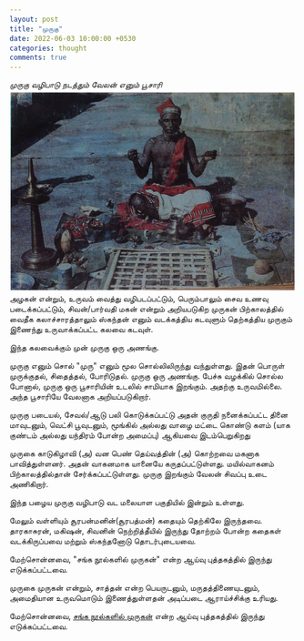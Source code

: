 ```yaml
---
layout: post
title: "முருகு"
date: 2022-06-03 10:00:00 +0530
categories: thought
comments: true
---
```

<i>முருகு வழிபாடு நடத்தும் வேலன் எனும் பூசாரி</i><br>
<img src="/images/2022-06-03/murugu-velan-worship.png" alt="முருகு வழிபாடு நடத்தும் வேலன் எனும் பூசாரி" width="auto" style=""/>
<br>
அழகன் என்றும், உருவம் வைத்து வழிபடப்பட்டும், பெரும்பாலும் சைவ உணவு படைக்கப்பட்டும், 
சிவன்/பார்வதி மகன் என்றும் அறியபடுகிற முருகன் பிற்காலத்தில் வைதீக கலாச்சாரத்தாலும்
ஸ்கந்தன் எனும் வடக்கத்திய கடவுளும் தெற்கத்திய முருகும் இணைந்து உருவாக்கப்பட்ட கலவை கடவுள்.

இந்த கலவைக்கும் முன் முருகு ஒரு அணங்கு.

முருகு எனும் சொல் "முரு" எனும் மூல சொல்லிலிருந்து வந்துள்ளது. இதன் பொருள் முருக்குதல், சிதைத்தல், போரிடுதல்.
முருகு ஒரு அணங்கு. பேச்சு வழக்கில் சொல்ல போனால், முருகு ஒரு பூசாரியின் உடலில் சாமியாக இறங்கும். அதற்கு உருவமில்லை. அந்த பூசாரியே வேலனாக அறியப்படுகிறார்.

முருகு படையல், சேவல்/ஆடு பலி கொடுக்கப்பட்டு அதன் குருதி நனைக்கப்பட்ட தினை மாவுடனும், வெட்சி பூவுடனும், மூங்கில் அல்லது வாழை மட்டை கொண்டு
களம் (யாக குண்டம் அல்லது யந்திரம் போன்ற அமைப்பு) ஆகியவை இடம்பெறுகிறது

முருகை காடுகிழாவி (அ) வன பெண் தெய்வத்தின் (அ) கொற்றவை மகனாக பாவித்துள்ளனர். அதன் வாகனமாக யானையே கருதப்பட்டுள்ளது. மயில்வாகனம் பிற்காலத்தில்தான் சேர்க்கப்பட்டுள்ளது.
முருகு இறங்கும் வேலன் சிவப்பு உடை அணிகிறார்.

இந்த பழைய முருகு வழிபாடு வட மலையாள பகுதியில் இன்றும் உள்ளது.

மேலும் வள்ளியும் சூரபன்மனின்(சூரபத்மன்) கதையும் தெற்கிலே இருந்தவை.
தாரகாசுரன், மகிஷன், சிவனின் நெற்றித்தீயில் இருந்து தோற்றம் போன்ற கதைகள் வடக்கிருப்பவை மற்றும் ஸ்கந்தனோடு தொடர்புடையவை.

மேற்சொன்னவை, "சங்க நூல்களில் முருகன்" என்ற ஆய்வு புத்தகத்தில் இருந்து எடுக்கப்பட்டவை.

முருகை முருகன் என்றும், சாத்தன் என்ற பெயருடனும், மருதத்திணையுடனும், அமைதியான உருவமொடும் இணைத்துள்ளதன் அடிப்படை ஆராய்ச்சிக்கு உரியது.

மேற்சொன்னவை, [சங்க நூல்களில் முருகன்](https://www.tamildigitallibrary.in/admin/assets/book/TVA_BOK_0003092_%E0%AE%9A%E0%AE%99%E0%AF%8D%E0%AE%95_%E0%AE%A8%E0%AF%82%E0%AE%B2%E0%AF%8D%E0%AE%95%E0%AE%B3%E0%AE%BF%E0%AE%B2%E0%AF%8D_%E0%AE%AE%E0%AF%81%E0%AE%B0%E0%AF%81%E0%AE%95%E0%AE%A9%E0%AF%8D.pdf) என்ற ஆய்வு புத்தகத்தில் இருந்து எடுக்கப்பட்டவை.

